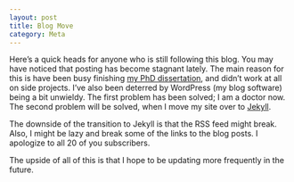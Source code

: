 ```yaml
---
layout: post
title: Blog Move
category: Meta
---
```


Here’s a quick heads for anyone who is still following this blog. You may have noticed that posting has become stagnant lately. The main reason for this is have been busy finishing [my PhD dissertation](http://arxiv.org/abs/0909.3052), and didn’t work at all on side projects. I’ve also been deterred by WordPress (my blog software) being a bit unwieldy. The first problem has been solved; I am a doctor now. The second problem will be solved, when I move my site over to [Jekyll](http://wiki.github.com/mojombo/jekyll).

The downside of the transition to Jekyll is that the RSS feed might break. Also, I might be lazy and break some of the links to the blog posts. I apologize to all 20 of you subscribers.

The upside of all of this is that I hope to be updating more frequently in the future.


